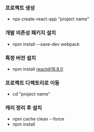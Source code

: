 ### 프로젝트 생성
- npx create-react-app "project name"

### 개발 의존성 패키지 설치
- npm install --save-dev webpack

### 특정 버전 설치
- npm install react@16.8.0

### 프로젝트 디렉토리로 이동
- cd "project name"

### 캐리 정리 후 설치
- npm cache clean --force
- npm install


